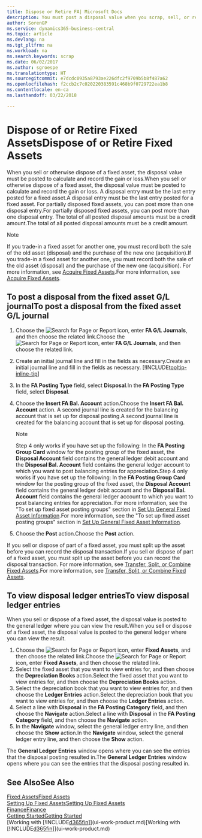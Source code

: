 ```yaml
---
title: Dispose or Retire FA| Microsoft Docs
description: You must post a disposal value when you scrap, sell, or retire a fixed asset.
author: SorenGP
ms.service: dynamics365-business-central
ms.topic: article
ms.devlang: na
ms.tgt_pltfrm: na
ms.workload: na
ms.search.keywords: scrap
ms.date: 06/02/2017
ms.author: sgroespe
ms.translationtype: HT
ms.sourcegitcommit: e7dcdc0935a8793ae226dfc2f9709b5b8f487a62
ms.openlocfilehash: f2ccb2c7c020220383591c468b9f0729722ea1b8
ms.contentlocale: en-ca
ms.lasthandoff: 03/22/2018

---
```

# <a name="dispose-of-or-retire-fixed-assets"></a><span data-ttu-id="5660d-103">Dispose of or Retire Fixed Assets</span><span class="sxs-lookup"><span data-stu-id="5660d-103">Dispose of or Retire Fixed Assets</span></span>
<span data-ttu-id="5660d-104">When you sell or otherwise dispose of a fixed asset, the disposal value must be posted to calculate and record the gain or loss.</span><span class="sxs-lookup"><span data-stu-id="5660d-104">When you sell or otherwise dispose of a fixed asset, the disposal value must be posted to calculate and record the gain or loss.</span></span> <span data-ttu-id="5660d-105">A disposal entry must be the last entry posted for a fixed asset.</span><span class="sxs-lookup"><span data-stu-id="5660d-105">A disposal entry must be the last entry posted for a fixed asset.</span></span> <span data-ttu-id="5660d-106">For partially disposed fixed assets, you can post more than one disposal entry.</span><span class="sxs-lookup"><span data-stu-id="5660d-106">For partially disposed fixed assets, you can post more than one disposal entry.</span></span> <span data-ttu-id="5660d-107">The total of all posted disposal amounts must be a credit amount.</span><span class="sxs-lookup"><span data-stu-id="5660d-107">The total of all posted disposal amounts must be a credit amount.</span></span>  

> [!NOTE]  
>   <span data-ttu-id="5660d-108">If you trade-in a fixed asset for another one, you must record both the sale of the old asset (disposal) and the purchase of the new one (acquisition).</span><span class="sxs-lookup"><span data-stu-id="5660d-108">If you trade-in a fixed asset for another one, you must record both the sale of the old asset (disposal) and the purchase of the new one (acquisition).</span></span> <span data-ttu-id="5660d-109">For more information, see [Acquire Fixed Assets](fa-how-acquire.md).</span><span class="sxs-lookup"><span data-stu-id="5660d-109">For more information, see [Acquire Fixed Assets](fa-how-acquire.md).</span></span>  

## <a name="to-post-a-disposal-from-the-fixed-asset-gl-journal"></a><span data-ttu-id="5660d-110">To post a disposal from the fixed asset G/L journal</span><span class="sxs-lookup"><span data-stu-id="5660d-110">To post a disposal from the fixed asset G/L journal</span></span>
1. <span data-ttu-id="5660d-111">Choose the ![Search for Page or Report](media/ui-search/search_small.png "Search for Page or Report icon") icon, enter **FA G/L Journals**, and then choose the related link.</span><span class="sxs-lookup"><span data-stu-id="5660d-111">Choose the ![Search for Page or Report](media/ui-search/search_small.png "Search for Page or Report icon") icon, enter **FA G/L Journals**, and then choose the related link.</span></span>  
2. <span data-ttu-id="5660d-112">Create an initial journal line and fill in the fields as necessary.</span><span class="sxs-lookup"><span data-stu-id="5660d-112">Create an initial journal line and fill in the fields as necessary.</span></span> [!INCLUDE[tooltip-inline-tip](includes/tooltip-inline-tip_md.md)]  
3. <span data-ttu-id="5660d-113">In the **FA Posting Type** field, select **Disposal**.</span><span class="sxs-lookup"><span data-stu-id="5660d-113">In the **FA Posting Type** field, select **Disposal**.</span></span>  
4. <span data-ttu-id="5660d-114">Choose the **Insert FA Bal. Account** action.</span><span class="sxs-lookup"><span data-stu-id="5660d-114">Choose the **Insert FA Bal. Account** action.</span></span> <span data-ttu-id="5660d-115">A second journal line is created for the balancing account that is set up for disposal posting.</span><span class="sxs-lookup"><span data-stu-id="5660d-115">A second journal line is created for the balancing account that is set up for disposal posting.</span></span>  

    > [!NOTE]  
    >   <span data-ttu-id="5660d-116">Step 4 only works if you have set up the following: In the **FA Posting Group Card** window for the posting group of the fixed asset, the **Disposal Account** field contains the general ledger debit account and the **Disposal Bal. Account** field contains the general ledger account to which you want to post balancing entries for appreciation.</span><span class="sxs-lookup"><span data-stu-id="5660d-116">Step 4 only works if you have set up the following: In the **FA Posting Group Card** window for the posting group of the fixed asset, the **Disposal Account** field contains the general ledger debit account and the **Disposal Bal. Account** field contains the general ledger account to which you want to post balancing entries for appreciation.</span></span> <span data-ttu-id="5660d-117">For more information, see the "To set up fixed asset posting groups" section in [Set Up General Fixed Asset Information](fa-how-setup-general.md).</span><span class="sxs-lookup"><span data-stu-id="5660d-117">For more information, see the "To set up fixed asset posting groups" section in [Set Up General Fixed Asset Information](fa-how-setup-general.md).</span></span>  
5. <span data-ttu-id="5660d-118">Choose the **Post** action.</span><span class="sxs-lookup"><span data-stu-id="5660d-118">Choose the **Post** action.</span></span>  

<span data-ttu-id="5660d-119">If you sell or dispose of part of a fixed asset, you must split up the asset before you can record the disposal transaction.</span><span class="sxs-lookup"><span data-stu-id="5660d-119">If you sell or dispose of part of a fixed asset, you must split up the asset before you can record the disposal transaction.</span></span> <span data-ttu-id="5660d-120">For more information, see [Transfer, Split, or Combine Fixed Assets](fa-how-trans-split-combine.md).</span><span class="sxs-lookup"><span data-stu-id="5660d-120">For more information, see [Transfer, Split, or Combine Fixed Assets](fa-how-trans-split-combine.md).</span></span>  

## <a name="to-view-disposal-ledger-entries"></a><span data-ttu-id="5660d-121">To view disposal ledger entries</span><span class="sxs-lookup"><span data-stu-id="5660d-121">To view disposal ledger entries</span></span>
<span data-ttu-id="5660d-122">When you sell or dispose of a fixed asset, the disposal value is posted to the general ledger where you can view the result.</span><span class="sxs-lookup"><span data-stu-id="5660d-122">When you sell or dispose of a fixed asset, the disposal value is posted to the general ledger where you can view the result.</span></span>  

1. <span data-ttu-id="5660d-123">Choose the ![Search for Page or Report](media/ui-search/search_small.png "Search for Page or Report icon") icon, enter **Fixed Assets**, and then choose the related link.</span><span class="sxs-lookup"><span data-stu-id="5660d-123">Choose the ![Search for Page or Report](media/ui-search/search_small.png "Search for Page or Report icon") icon, enter **Fixed Assets**, and then choose the related link.</span></span>  
2. <span data-ttu-id="5660d-124">Select the fixed asset that you want to view entries for, and then choose the **Depreciation Books** action.</span><span class="sxs-lookup"><span data-stu-id="5660d-124">Select the fixed asset that you want to view entries for, and then choose the **Depreciation Books** action.</span></span>  
3. <span data-ttu-id="5660d-125">Select the depreciation book that you want to view entries for, and then choose the **Ledger Entries** action.</span><span class="sxs-lookup"><span data-stu-id="5660d-125">Select the depreciation book that you want to view entries for, and then choose the **Ledger Entries** action.</span></span>  
4. <span data-ttu-id="5660d-126">Select a line with **Disposal** in the **FA Posting Category** field, and then choose the **Navigate** action.</span><span class="sxs-lookup"><span data-stu-id="5660d-126">Select a line with **Disposal** in the **FA Posting Category** field, and then choose the **Navigate** action.</span></span>  
5. <span data-ttu-id="5660d-127">In the **Navigate** window, select the general ledger entry line, and then choose the **Show** action.</span><span class="sxs-lookup"><span data-stu-id="5660d-127">In the **Navigate** window, select the general ledger entry line, and then choose the **Show** action.</span></span>  

<span data-ttu-id="5660d-128">The **General Ledger Entries** window opens where you can see the entries that the disposal posting resulted in.</span><span class="sxs-lookup"><span data-stu-id="5660d-128">The **General Ledger Entries** window opens where you can see the entries that the disposal posting resulted in.</span></span>  

## <a name="see-also"></a><span data-ttu-id="5660d-129">See Also</span><span class="sxs-lookup"><span data-stu-id="5660d-129">See Also</span></span>
[<span data-ttu-id="5660d-130">Fixed Assets</span><span class="sxs-lookup"><span data-stu-id="5660d-130">Fixed Assets</span></span>](fa-manage.md)  
[<span data-ttu-id="5660d-131">Setting Up Fixed Assets</span><span class="sxs-lookup"><span data-stu-id="5660d-131">Setting Up Fixed Assets</span></span>](fa-setup.md)  
[<span data-ttu-id="5660d-132">Finance</span><span class="sxs-lookup"><span data-stu-id="5660d-132">Finance</span></span>](finance.md)  
[<span data-ttu-id="5660d-133">Getting Started</span><span class="sxs-lookup"><span data-stu-id="5660d-133">Getting Started</span></span>](product-get-started.md)  
<span data-ttu-id="5660d-134">[Working with [!INCLUDE[d365fin](includes/d365fin_md.md)]](ui-work-product.md)</span><span class="sxs-lookup"><span data-stu-id="5660d-134">[Working with [!INCLUDE[d365fin](includes/d365fin_md.md)]](ui-work-product.md)</span></span>

